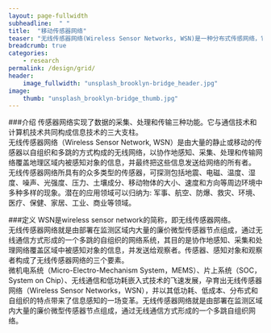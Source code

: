 ```yaml
---
layout: page-fullwidth
subheadline:  " "
title:  "移动传感器网络"
teaser: "无线传感器网络(Wireless Sensor Networks, WSN)是一种分布式传感网络，它的末梢是可以感知和检查外部世界的传感器。WSN中的传感器通过无线方式通信，因此网络设置灵活，设备位置可以随时更改，还可以跟互联网进行有线或无线方式的连接。通过无线通信方式形成的一个多跳自组织网络。"
breadcrumb: true
categories:
    - research
permalink: /design/grid/
header:
    image_fullwidth: "unsplash_brooklyn-bridge_header.jpg"
image:
    thumb: "unsplash_brooklyn-bridge_thumb.jpg"
---
```

###介绍
传感器网络实现了数据的采集、处理和传输三种功能。它与通信技术和计算机技术共同构成信息技术的三大支柱。      
无线传感器网络（Wireless Sensor Network, WSN）是由大量的静止或移动的传感器以自组织和多跳的方式构成的无线网络，以协作地感知、采集、处理和传输网络覆盖地理区域内被感知对象的信息，并最终把这些信息发送给网络的所有者。     
无线传感器网络所具有的众多类型的传感器，可探测包括地震、电磁、温度、湿度、噪声、光强度、压力、土壤成分、移动物体的大小、速度和方向等周边环境中多种多样的现象。潜在的应用领域可以归纳为: 军事、航空、防爆、救灾、环境、医疗、保健、家居、工业、商业等领域。

###定义
WSN是wireless sensor network的简称，即无线传感器网络。 　   
无线传感器网络就是由部署在监测区域内大量的廉价微型传感器节点组成，通过无线通信方式形成的一个多跳的自组织的网络系统，其目的是协作地感知、采集和处理网络覆盖区域中被感知对象的信息，并发送给观察者。传感器、感知对象和观察者构成了无线传感器网络的三个要素。    
微机电系统（Micro-Electro-Mechanism System，MEMS）、片上系统（SOC，System on Chip）、无线通信和低功耗嵌入式技术的飞速发展，孕育出无线传感器网络（Wireless Sensor Networks，WSN），并以其低功耗、低成本、分布式和自组织的特点带来了信息感知的一场变革。无线传感器网络就是由部署在监测区域内大量的廉价微型传感器节点组成，通过无线通信方式形成的一个多跳自组织网络。 　
